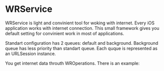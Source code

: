 # WRService

WRService is light and convinient tool for woking with internet. Every iOS application works with internet connection.
This small framework gives you default setting for convinient work in most of applications.

Standart configuration has 2 queues: default and background. Background queue has less priority than standart queue. Each quque is represented as an URLSession instance. 

You get internet data throuth WROperations. There is an example:



